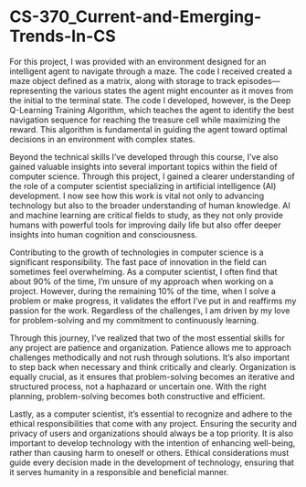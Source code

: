 # CS-370_Current-and-Emerging-Trends-In-CS

For this project, I was provided with an environment designed for an intelligent agent to navigate through a maze. The code I received created a maze object defined as a matrix, along with storage to track episodes—representing the various states the agent might encounter as it moves from the initial to the terminal state. The code I developed, however, is the Deep Q-Learning Training Algorithm, which teaches the agent to identify the best navigation sequence for reaching the treasure cell while maximizing the reward. This algorithm is fundamental in guiding the agent toward optimal decisions in an environment with complex states.

Beyond the technical skills I’ve developed through this course, I’ve also gained valuable insights into several important topics within the field of computer science. Through this project, I gained a clearer understanding of the role of a computer scientist specializing in artificial intelligence (AI) development. I now see how this work is vital not only to advancing technology but also to the broader understanding of human knowledge. AI and machine learning are critical fields to study, as they not only provide humans with powerful tools for improving daily life but also offer deeper insights into human cognition and consciousness.

Contributing to the growth of technologies in computer science is a significant responsibility. The fast pace of innovation in the field can sometimes feel overwhelming. As a computer scientist, I often find that about 90% of the time, I’m unsure of my approach when working on a project. However, during the remaining 10% of the time, when I solve a problem or make progress, it validates the effort I’ve put in and reaffirms my passion for the work. Regardless of the challenges, I am driven by my love for problem-solving and my commitment to continuously learning.

Through this journey, I’ve realized that two of the most essential skills for any project are patience and organization. Patience allows me to approach challenges methodically and not rush through solutions. It’s also important to step back when necessary and think critically and clearly. Organization is equally crucial, as it ensures that problem-solving becomes an iterative and structured process, not a haphazard or uncertain one. With the right planning, problem-solving becomes both constructive and efficient.

Lastly, as a computer scientist, it’s essential to recognize and adhere to the ethical responsibilities that come with any project. Ensuring the security and privacy of users and organizations should always be a top priority. It is also important to develop technology with the intention of enhancing well-being, rather than causing harm to oneself or others. Ethical considerations must guide every decision made in the development of technology, ensuring that it serves humanity in a responsible and beneficial manner.
